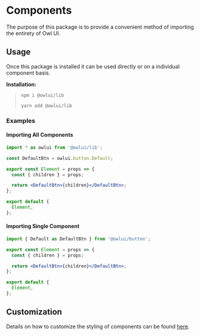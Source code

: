 # Components

The purpose of this package is to provide a convenient method of importing the entirety of Owl UI.

## Usage

Once this package is installed it can be used directly or on a individual component basis.

**Installation:**

> `npm i @owlui/lib`
>
> `yarn add @owlui/lib`

### Examples

#### Importing All Components

```jsx
import * as owlui from '@owlui/lib';

const DefaultBtn = owlui.button.Default;

export const Element = props => {
  const { children } = props;

  return <DefaultBtn>{children}</DefaultBtn>;
};

export default {
  Element,
};
```

#### Importing Single Component

```jsx
import { Default as DefaultBtn } from '@owlui/button';

export const Element = props => {
  const { children } = props;

  return <DefaultBtn>{children}</DefaultBtn>;
};

export default {
  Element,
};
```

## Customization

Details on how to customize the styling of components can be found [here](../theme/README.md).
